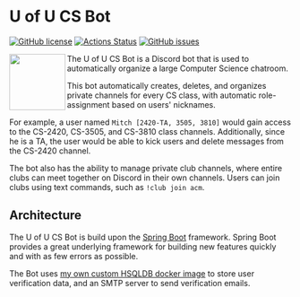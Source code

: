# U of U CS Bot
[![GitHub license](https://img.shields.io/badge/license-Apache%202-blue.svg)](https://raw.githubusercontent.com/mitchtalmadge/uofu-cs-bot/master/LICENSE)
[![Actions Status](https://github.com/MitchTalmadge/UofU-CS-Bot/workflows/CI/badge.svg)](https://github.com/MitchTalmadge/UofU-CS-Bot/actions)
[![GitHub issues](https://img.shields.io/github/issues/MitchTalmadge/UofU-CS-Bot.svg)](https://github.com/MitchTalmadge/UofU-CS-Bot/issues)

<img src="http://i.imgur.com/yQYPYFh.png" width="100px" align="left"/>

The U of U CS Bot is a Discord bot that is used to automatically organize a large Computer Science chatroom. 

This bot automatically creates, deletes, and organizes private channels for every CS class, with automatic role-assignment based on users' nicknames.

For example, a user named `Mitch [2420-TA, 3505, 3810]` would gain access to the CS-2420, CS-3505, and CS-3810 class channels. Additionally, since he is a TA, the user would be able to kick users and delete messages from the CS-2420 channel.

The bot also has the ability to manage private club channels, where entire clubs can meet together on Discord in their own channels. Users can join clubs using text commands, such as `!club join acm`.

## Architecture
The U of U CS Bot is build upon the [Spring Boot](https://github.com/spring-projects/spring-boot) framework. 
Spring Boot provides a great underlying framework for building new features quickly and with as few errors as possible. 

The Bot uses [my own custom HSQLDB docker image](https://github.com/MitchTalmadge/hsqldb-dockerized) to store user verification data, and an SMTP server to send verification emails.


